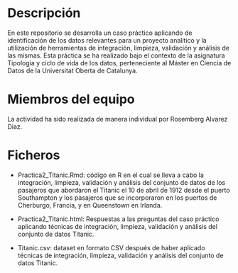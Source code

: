 # Descripción
En este repositorio se desarrolla un caso práctico aplicando de identificación de los datos relevantes para un proyecto analítico y la utilización de herramientas de integración, limpieza, validación y análisis de las mismas. Esta práctica se ha realizado bajo el contexto de la asignatura Tipología y ciclo de vida de los datos, perteneciente al Máster en Ciencia de Datos de la Universitat Oberta de Catalunya.

# Miembros del equipo
La actividad ha sido realizada de manera individual por Rosemberg Alvarez Diaz.

# Ficheros
* Practica2_Titanic.Rmd: código en R en el cual se lleva a cabo la integración, limpieza, validación y análisis del conjunto de datos de los pasajeros que abordaron el Titanic el 10 de abril de 1912 desde el puerto Southampton y los pasajeros que se incorporaron en los puertos de Cherburgo, Francia, y en Queenstown en Irlanda.

* Practica2_Titanic.html: Respuestas a las preguntas del caso práctico aplicando técnicas de integración, limpieza, validación y análisis del conjunto de datos Titanic. 

* Titanic.csv: dataset en formato CSV después de haber aplicado técnicas de integración, limpieza, validación y análisis del conjunto de datos Titanic.

